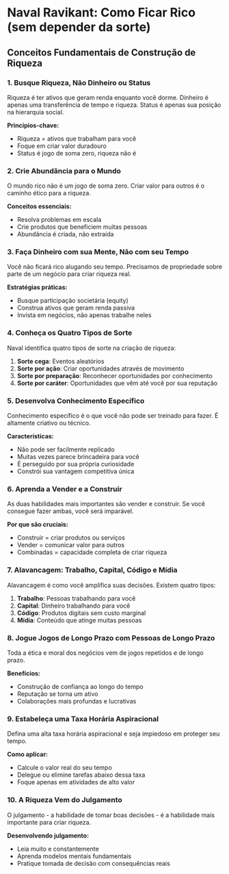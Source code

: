 # Naval Ravikant: Como Ficar Rico (sem depender da sorte)

## Conceitos Fundamentais de Construção de Riqueza

### 1. Busque Riqueza, Não Dinheiro ou Status

Riqueza é ter ativos que geram renda enquanto você dorme. Dinheiro é apenas uma transferência de tempo e riqueza. Status é apenas sua posição na hierarquia social.

**Princípios-chave:**
- Riqueza = ativos que trabalham para você
- Foque em criar valor duradouro
- Status é jogo de soma zero, riqueza não é

### 2. Crie Abundância para o Mundo

O mundo rico não é um jogo de soma zero. Criar valor para outros é o caminho ético para a riqueza.

**Conceitos essenciais:**
- Resolva problemas em escala
- Crie produtos que beneficiem muitas pessoas
- Abundância é criada, não extraída

### 3. Faça Dinheiro com sua Mente, Não com seu Tempo

Você não ficará rico alugando seu tempo. Precisamos de propriedade sobre parte de um negócio para criar riqueza real.

**Estratégias práticas:**
- Busque participação societária (equity)
- Construa ativos que geram renda passiva
- Invista em negócios, não apenas trabalhe neles

### 4. Conheça os Quatro Tipos de Sorte

Naval identifica quatro tipos de sorte na criação de riqueza:

1. **Sorte cega**: Eventos aleatórios
2. **Sorte por ação**: Criar oportunidades através de movimento
3. **Sorte por preparação**: Reconhecer oportunidades por conhecimento
4. **Sorte por caráter**: Oportunidades que vêm até você por sua reputação

### 5. Desenvolva Conhecimento Específico

Conhecimento específico é o que você não pode ser treinado para fazer. É altamente criativo ou técnico.

**Características:**
- Não pode ser facilmente replicado
- Muitas vezes parece brincadeira para você
- É perseguido por sua própria curiosidade
- Constrói sua vantagem competitiva única

### 6. Aprenda a Vender e a Construir

As duas habilidades mais importantes são vender e construir. Se você consegue fazer ambas, você será imparável.

**Por que são cruciais:**
- Construir = criar produtos ou serviços
- Vender = comunicar valor para outros
- Combinadas = capacidade completa de criar riqueza

### 7. Alavancagem: Trabalho, Capital, Código e Mídia

Alavancagem é como você amplifica suas decisões. Existem quatro tipos:

1. **Trabalho**: Pessoas trabalhando para você
2. **Capital**: Dinheiro trabalhando para você  
3. **Código**: Produtos digitais sem custo marginal
4. **Mídia**: Conteúdo que atinge muitas pessoas

### 8. Jogue Jogos de Longo Prazo com Pessoas de Longo Prazo

Toda a ética e moral dos negócios vem de jogos repetidos e de longo prazo.

**Benefícios:**
- Construção de confiança ao longo do tempo
- Reputação se torna um ativo
- Colaborações mais profundas e lucrativas

### 9. Estabeleça uma Taxa Horária Aspiracional

Defina uma alta taxa horária aspiracional e seja impiedoso em proteger seu tempo.

**Como aplicar:**
- Calcule o valor real do seu tempo
- Delegue ou elimine tarefas abaixo dessa taxa
- Foque apenas em atividades de alto valor

### 10. A Riqueza Vem do Julgamento

O julgamento - a habilidade de tomar boas decisões - é a habilidade mais importante para criar riqueza.

**Desenvolvendo julgamento:**
- Leia muito e constantemente
- Aprenda modelos mentais fundamentais
- Pratique tomada de decisão com consequências reais 